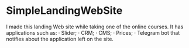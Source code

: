 # SimpleLandingWebSite
I made this landing Web site while taking one of the online courses.  It has applications such as: 
· Slider; 
· CRM; 
· CMS;
· Prices;
· Telegram bot that notifies about the application left on the site.
